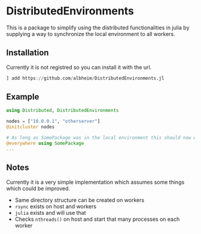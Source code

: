 # DistributedEnvironments

This is a package to simplify using the distributed functionalities in julia by supplying a
way to synchronize the local environment to all workers.

## Installation

Currently it is not registred so you can install it with the url.
```julia
] add https://github.com/albheim/DistributedEnvironments.jl
```

## Example

```julia
using Distributed, DistributedEnvironments

nodes = ["10.0.0.1", "otherserver"]
@initcluster nodes

# As long as SomePackage was in the local environment this should now work
@everywhere using SomePackage 
...
```

## Notes

Currently it is a very simple implementation which assumes some things which could be improved.
* Same directory structure can be created on workers
* `rsync` exists on host and workers
* `julia` exists and will use that
* Checks `nthreads()` on host and start that many processes on each worker